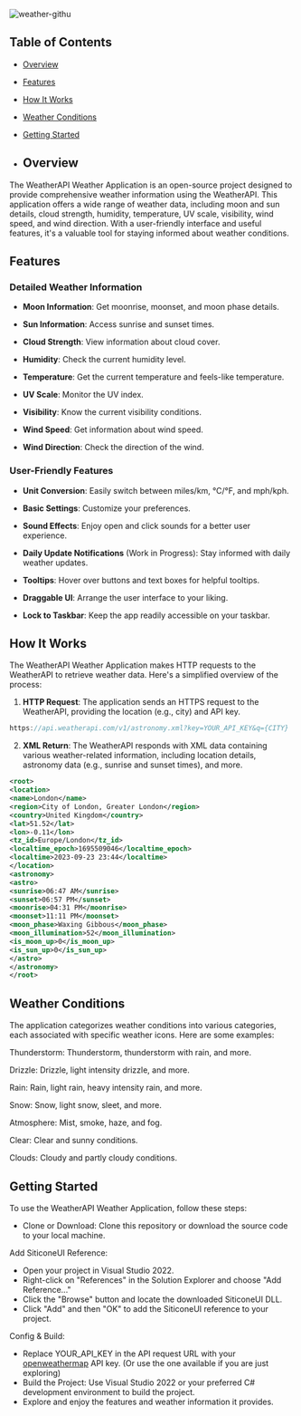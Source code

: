 ![weather-githu](https://github.com/joelb-services/WeatherAPI/assets/144958989/a9d6d3f5-e403-4aed-8137-da98cbc512de)

## Table of Contents
- [Overview](#overview)
- [Features](#features)
- [How It Works](#how-it-works)
- [Weather Conditions](#weather-conditions)
- [Getting Started](#getting-started)

- ## Overview

The WeatherAPI Weather Application is an open-source project designed to provide comprehensive weather information using the WeatherAPI. This application offers a wide range of weather data, including moon and sun details, cloud strength, humidity, temperature, UV scale, visibility, wind speed, and wind direction. With a user-friendly interface and useful features, it's a valuable tool for staying informed about weather conditions.

## Features

### Detailed Weather Information

- **Moon Information**: Get moonrise, moonset, and moon phase details.

- **Sun Information**: Access sunrise and sunset times.

- **Cloud Strength**: View information about cloud cover.

- **Humidity**: Check the current humidity level.

- **Temperature**: Get the current temperature and feels-like temperature.

- **UV Scale**: Monitor the UV index.

- **Visibility**: Know the current visibility conditions.

- **Wind Speed**: Get information about wind speed.

- **Wind Direction**: Check the direction of the wind.

### User-Friendly Features

- **Unit Conversion**: Easily switch between miles/km, °C/°F, and mph/kph.

- **Basic Settings**: Customize your preferences.

- **Sound Effects**: Enjoy open and click sounds for a better user experience.

- **Daily Update Notifications** (Work in Progress): Stay informed with daily weather updates.

- **Tooltips**: Hover over buttons and text boxes for helpful tooltips.

- **Draggable UI**: Arrange the user interface to your liking.

- **Lock to Taskbar**: Keep the app readily accessible on your taskbar.

## How It Works

The WeatherAPI Weather Application makes HTTP requests to the WeatherAPI to retrieve weather data. Here's a simplified overview of the process:

1. **HTTP Request**: The application sends an HTTPS request to the WeatherAPI, providing the location (e.g., city) and API key.

```js
https://api.weatherapi.com/v1/astronomy.xml?key=YOUR_API_KEY&q={CITY}
```

2. **XML Return**: The WeatherAPI responds with XML data containing various weather-related information, including location details, astronomy data (e.g., sunrise and sunset times), and more.
```xml
<root>
<location>
<name>London</name>
<region>City of London, Greater London</region>
<country>United Kingdom</country>
<lat>51.52</lat>
<lon>-0.11</lon>
<tz_id>Europe/London</tz_id>
<localtime_epoch>1695509046</localtime_epoch>
<localtime>2023-09-23 23:44</localtime>
</location>
<astronomy>
<astro>
<sunrise>06:47 AM</sunrise>
<sunset>06:57 PM</sunset>
<moonrise>04:31 PM</moonrise>
<moonset>11:11 PM</moonset>
<moon_phase>Waxing Gibbous</moon_phase>
<moon_illumination>52</moon_illumination>
<is_moon_up>0</is_moon_up>
<is_sun_up>0</is_sun_up>
</astro>
</astronomy>
</root>
```

## Weather Conditions
The application categorizes weather conditions into various categories, each associated with specific weather icons. Here are some examples:

Thunderstorm: 
Thunderstorm, thunderstorm with rain, and more.

Drizzle: 
Drizzle, light intensity drizzle, and more.

Rain: 
Rain, light rain, heavy intensity rain, and more.

Snow: 
Snow, light snow, sleet, and more.

Atmosphere: 
Mist, smoke, haze, and fog.

Clear: 
Clear and sunny conditions.

Clouds: 
Cloudy and partly cloudy conditions.

## Getting Started
To use the WeatherAPI Weather Application, follow these steps:

- Clone or Download: Clone this repository or download the source code to your local machine.

Add SiticoneUI Reference:
- Open your project in Visual Studio 2022.
- Right-click on "References" in the Solution Explorer and choose "Add Reference..."
- Click the "Browse" button and locate the downloaded SiticoneUI DLL.
- Click "Add" and then "OK" to add the SiticoneUI reference to your project.

Config & Build:
- Replace YOUR_API_KEY in the API request URL with your [openweathermap](https://openweathermap.org/) API key. (Or use the one available if you are just exploring)
- Build the Project: Use Visual Studio 2022 or your preferred C# development environment to build the project.
- Explore and enjoy the features and weather information it provides.
